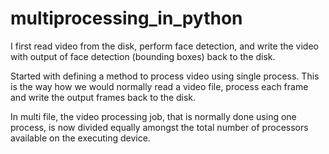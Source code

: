 # multiprocessing_in_python

I first read video from the disk, perform face detection, and write the video with output of face detection (bounding boxes) back to the disk.

Started with defining a method to process video using single process. 
This is the way how we would normally read a video file, process each frame and write the output frames back to the disk.

In multi file, the video processing job, that is normally done using one process, 
is now divided equally amongst the total number of processors available on the executing device.
